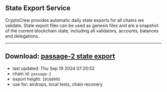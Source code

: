## State Export Service
CryptoCrew provides automatic daily state exports for all chains we validate. State export files can be used as genesis files and are a snapshot of the current blockchain state, including all validators, accounts, balances and delegations.

---
**Download: [passage-2 state export](https://dl-eu2.ccvalidators.com/SERVICE/passage/passage-2_export_10168995.json)**
---

- last updated: Thu Sep 19 2024 07:20:52
- chain id: `passage-2`
- export height: `10168995`
- use for: airdrops, local tests, chain recovery
